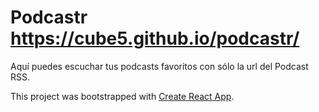 # Podcastr https://cube5.github.io/podcastr/
Aquí puedes escuchar tus podcasts favoritos con sólo la url del Podcast RSS.


This project was bootstrapped with [Create React App](https://github.com/facebookincubator/create-react-app).
